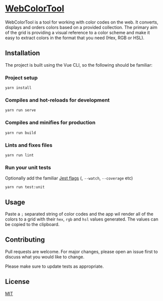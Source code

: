 # [WebColorTool](https://webcolortool.netlify.com)

WebColorTool is a tool for working with color codes on the web. It converts, displays and orders colors based on a provided collection. The primary aim of the grid is providing a visual reference to a color scheme and make it easy to extract colors in the format that you need (Hex, RGB or HSL).

## Installation

The project is built using the Vue CLI, so the following should be familiar:

### Project setup

```
yarn install
```

### Compiles and hot-reloads for development

```
yarn run serve
```

### Compiles and minifies for production

```
yarn run build
```

### Lints and fixes files

```
yarn run lint
```

### Run your unit tests

Optionally add the familiar [Jest flags](https://jestjs.io/docs/en/cli) (<pattern or filename>, `--watch`, `--coverage` etc)

```
yarn run test:unit
```

## Usage

Paste a `;` separated string of color codes and the app wil render all of the colors to a grid with their `hex`, `rgb` and `hsl` values generated. The values can be copied to the clipboard.

## Contributing

Pull requests are welcome. For major changes, please open an issue first to discuss what you would like to change.

Please make sure to update tests as appropriate.

## License

[MIT](https://choosealicense.com/licenses/mit/)
